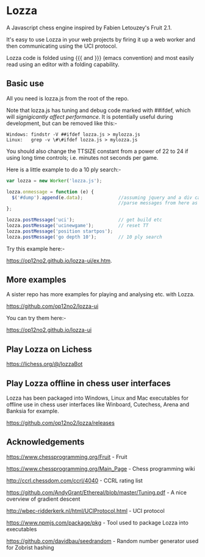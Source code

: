 # Lozza

A Javascript chess engine inspired by Fabien Letouzey's Fruit 2.1. 

It's easy to use Lozza in your web projects by firing it up a web worker and then communicating using the UCI protocol.

Lozza code is folded using {{{ and }}} (emacs convention) and most easily read using an editor with a folding capability.

## Basic use

All you need is lozza.js from the root of the repo. 

Note that lozza.js has tuning and debug code marked with ##ifdef, which will _signigicantly affect performance_. It is potentially useful during development, but can be removed like this:-

```
Windows: findstr -V ##ifdef lozza.js > mylozza.js
Linux:   grep -v \#\#ifdef lozza.js > mylozza.js
```
You should also change the TTSIZE constant from a power of 22 to 24 if using long time controls; i.e. minutes not seconds per game.

Here is a little example to do a 10 ply search:-

```Javascript
var lozza = new Worker('lozza.js');

lozza.onmessage = function (e) {
  $('#dump').append(e.data);             //assuming jquery and a div called #dump
                                         //parse messages from here as required
};

lozza.postMessage('uci');                // get build etc
lozza.postMessage('ucinewgame');         // reset TT
lozza.postMessage('position startpos');
lozza.postMessage('go depth 10');        // 10 ply search
```

Try this example here:-

https://op12no2.github.io/lozza-ui/ex.htm.

## More examples

A sister repo has more examples for playing and analysing etc. with Lozza.

https://github.com/op12no2/lozza-ui

You can try them here:-

https://op12no2.github.io/lozza-ui

## Play Lozza on Lichess

https://lichess.org/@/lozzaBot

## Play Lozza offline in chess user interfaces

Lozza has been packaged into Windows, Linux and Mac executables for offline use in chess user interfaces like Winboard, Cutechess, Arena and Banksia for example.

https://github.com/op12no2/lozza/releases
  
## Acknowledgements

https://www.chessprogramming.org/Fruit - Fruit

https://www.chessprogramming.org/Main_Page - Chess programming wiki

http://ccrl.chessdom.com/ccrl/4040 - CCRL rating list

https://github.com/AndyGrant/Ethereal/blob/master/Tuning.pdf - A nice overview of gradient descent

http://wbec-ridderkerk.nl/html/UCIProtocol.html - UCI protocol

https://www.npmjs.com/package/pkg - Tool used to package Lozza into executables

https://github.com/davidbau/seedrandom - Random number generator used for Zobrist hashing

